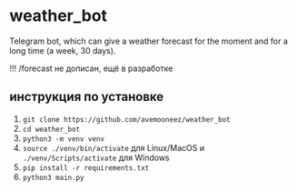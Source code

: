 # weather_bot
Telegram bot, which can give a weather forecast for the moment and for a long time (a week, 30 days).

!!! /forecast не дописан, ещё в разработке

## инструкция по установке
1. `git clone https://github.com/avemooneez/weather_bot`
2. `cd weather_bot`
3. `python3 -m venv venv`
4. `source ./venv/bin/activate` для Linux/MacOS и `./venv/Scripts/activate` для Windows
5. `pip install -r requirements.txt`
6. `python3 main.py`